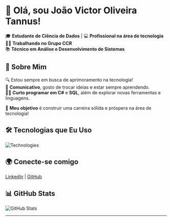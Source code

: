 # 👋 Olá, sou João Victor Oliveira Tannus!

🎓 **Estudante de Ciência de Dados** | 💻 **Profissional na área de tecnologia**  
🧑‍💼 **Trabalhando no Grupo CCR**  
📚 **Técnico em Análise e Desenvolvimento de Sistemas**

## 🚀 Sobre Mim

🔍 Estou sempre em busca de aprimoramento na tecnologia!  
💬 **Comunicativo**, gosto de trocar ideias e estar sempre aprendendo.  
👨‍💻 **Curto programar em C#** e **SQL**, além de explorar novas ferramentas e linguagens.

🎯 **Meu objetivo** é construir uma carreira sólida e próspera na área de tecnologia!

## 🛠️ Tecnologias que Eu Uso

![Technologies](https://skillicons.dev/icons?i=csharp,sql,html,css,python)

## 🌍 Conecte-se comigo

[LinkedIn](www.linkedin.com/in/joãovictortannus) | [GitHub](https://github.com/JoaoVictorTannus) 

## 📊 GitHub Stats

![GitHub Stats](https://github-readme-stats.vercel.app/api?username=JoaoVictorTannus&show_icons=true&hide_title=true&hide=prs&count_private=true&hide_rank=true)

---


